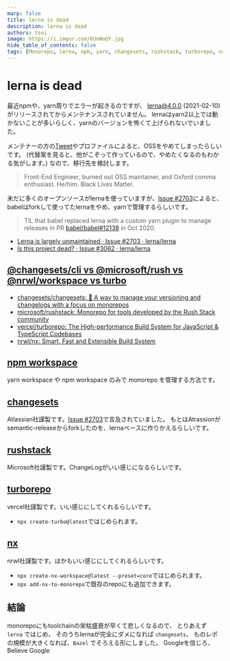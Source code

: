 ```yaml
---
marp: false
title: lerna is dead
description: lerna is dead
authors: tsei
image: https://i.imgur.com/6UnWoQY.jpg
hide_table_of_contents: false
tags: [Monorepo, lerna, npm, yarn, changesets, rushstack, turborepo, nx, ]
---
```


# lerna is dead

<!--truncate-->

最近npmや、yarn周りでエラーが起きるのですが、
lerna@4.0.0 (2021-02-10)がリリースされてからメンテナンスされていません。
lernaはyarn2以上では動かないことが多いらしく、yarnのバージョンを怖くて上げられないでいました。

メンテナーの方の[Tweet][Tweet]やプロファイルによると、OSSをやめてしまったらしいです。
(代替案を見ると、他がこぞって作っているので、やめたくなるのもわかる気がします。)
なので、移行先を検討します。

> Front-End Engineer, burned out OSS maintainer,
> and Oxford comma enthusiast. He/him. Black Lives Matter.

未だに多くのオープンソースがlernaを使っていますが、[Issue #2703][#2703]によると、
babelはforkして使ってたlernaをやめ、yarnで管理するらしいです。

> TIL that babel replaced lerna with a custom yarn plugin
> to manage releases in PR [babel/babel#12138][#12138] in Oct 2020.

- [Lerna is largely unmaintained · Issue #2703 · lerna/lerna][#2703]
- [Is this project dead? · Issue #3062 · lerna/lerna][#3062]

## [@changesets/cli vs @microsoft/rush vs @nrwl/workspace vs turbo][npmtrends]

- [changesets/changesets: 🦋 A way to manage your versioning and changelogs with a focus on monorepos][changesets]
- [microsoft/rushstack: Monorepo for tools developed by the Rush Stack community][rushstack]
- [vercel/turborepo: The High-performance Build System for JavaScript & TypeScript Codebases][turborepo]
- [nrwl/nx: Smart, Fast and Extensible Build System][nx]

## [npm workspace][workspace]

yarn workspace や npm workspace のみで monorepo を管理する方法です。

## [changesets][changesets]

Atlassian社謹製です。[Issue #2703][#2703]で言及されていました。
もとはAtrassionがsemantic-releaseからforkしたのを、lernaベースに作りかえるらしいです。

## [rushstack][rushstack]

Microsoft社謹製です。ChangeLogがいい感じになるらしいです。

## [turborepo][turborepo]

vercel社謹製です。いい感じにしてくれるらしいです。

- `npx create-turbo@latest`ではじめられます。

## [nx][nx]

nrwl社謹製です。ほかもいい感じにしてくれるらしいです。

- `npx create-nx-workspace@latest --preset=core`ではじめられます。
- `npx add-nx-to-monorepo`で既存のrepoにも追加できます。

## 結論

monorepoにもtoolchainの栄枯盛衰が早くて悲しくなるので、
とりあえず `lerna` ではじめ、
そのうちlernaが完全にダメになれば `changesets`、
ものレポの規模が大きくなれば、`Bazel` でそろえる形にしました。
Googleを信じろ、 Believe Google

[#3062]: https://github.com/lerna/lerna/issues/3062
[#2703]: https://github.com/lerna/lerna/issues/2703
[#12138]: https://github.com/babel/babel/pull/12138
[Tweet]: https://mobile.twitter.com/evocateur/status/1483311321860886530
[workspace]: https://docs.npmjs.com/cli/v8/commands/npm-version#workspace
[changesets]: https://github.com/atlassian/changesets
[rushstack]: https://github.com/microsoft/rushstack
[turborepo]: https://github.com/vercel/turborepo
[nx]: https://github.com/nrwl/nx
[npmtrends]: https://www.npmtrends.com/@changesets/cli-vs-@microsoft/rush-vs-@nrwl/workspace-vs-turbo
